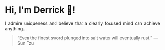 # Hi, I'm Derrick 👋!
<p align="justify">I admire uniqueness and believe that a clearly focused mind can achieve anything...</p> 
<!-- #quote-start -->
<blockquote>&ldquo;Even the finest sword plunged into salt water will eventually rust.&rdquo; &mdash; <footer>Sun Tzu</footer></blockquote>
<!-- #quote-end -->
